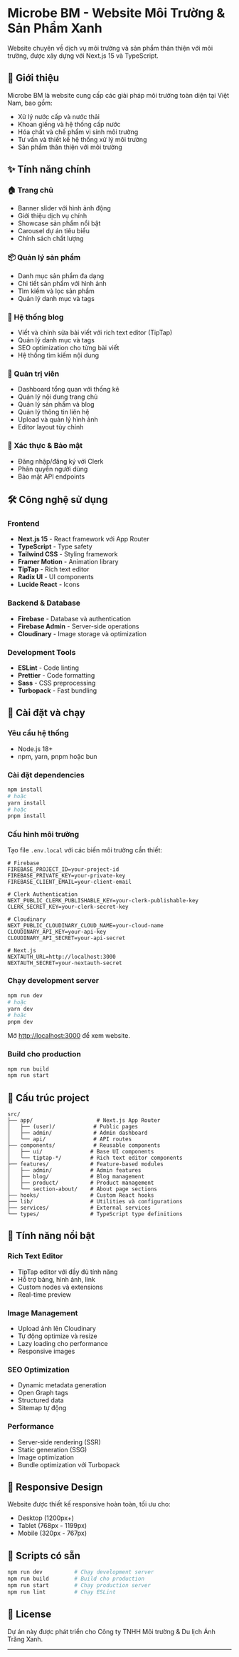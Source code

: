 # Microbe BM - Website Môi Trường & Sản Phẩm Xanh

Website chuyên về dịch vụ môi trường và sản phẩm thân thiện với môi trường, được xây dựng với Next.js 15 và TypeScript.

## 🌱 Giới thiệu

Microbe BM là website cung cấp các giải pháp môi trường toàn diện tại Việt Nam, bao gồm:

- Xử lý nước cấp và nước thải
- Khoan giếng và hệ thống cấp nước
- Hóa chất và chế phẩm vi sinh môi trường
- Tư vấn và thiết kế hệ thống xử lý môi trường
- Sản phẩm thân thiện với môi trường

## ✨ Tính năng chính

### 🏠 Trang chủ

- Banner slider với hình ảnh động
- Giới thiệu dịch vụ chính
- Showcase sản phẩm nổi bật
- Carousel dự án tiêu biểu
- Chính sách chất lượng

### 📦 Quản lý sản phẩm

- Danh mục sản phẩm đa dạng
- Chi tiết sản phẩm với hình ảnh
- Tìm kiếm và lọc sản phẩm
- Quản lý danh mục và tags

### 📝 Hệ thống blog

- Viết và chỉnh sửa bài viết với rich text editor (TipTap)
- Quản lý danh mục và tags
- SEO optimization cho từng bài viết
- Hệ thống tìm kiếm nội dung

### 👥 Quản trị viên

- Dashboard tổng quan với thống kê
- Quản lý nội dung trang chủ
- Quản lý sản phẩm và blog
- Quản lý thông tin liên hệ
- Upload và quản lý hình ảnh
- Editor layout tùy chỉnh

### 🔐 Xác thực & Bảo mật

- Đăng nhập/đăng ký với Clerk
- Phân quyền người dùng
- Bảo mật API endpoints

## 🛠️ Công nghệ sử dụng

### Frontend

- **Next.js 15** - React framework với App Router
- **TypeScript** - Type safety
- **Tailwind CSS** - Styling framework
- **Framer Motion** - Animation library
- **TipTap** - Rich text editor
- **Radix UI** - UI components
- **Lucide React** - Icons

### Backend & Database

- **Firebase** - Database và authentication
- **Firebase Admin** - Server-side operations
- **Cloudinary** - Image storage và optimization

### Development Tools

- **ESLint** - Code linting
- **Prettier** - Code formatting
- **Sass** - CSS preprocessing
- **Turbopack** - Fast bundling

## 🚀 Cài đặt và chạy

### Yêu cầu hệ thống

- Node.js 18+
- npm, yarn, pnpm hoặc bun

### Cài đặt dependencies

```bash
npm install
# hoặc
yarn install
# hoặc
pnpm install
```

### Cấu hình môi trường

Tạo file `.env.local` với các biến môi trường cần thiết:

```env
# Firebase
FIREBASE_PROJECT_ID=your-project-id
FIREBASE_PRIVATE_KEY=your-private-key
FIREBASE_CLIENT_EMAIL=your-client-email

# Clerk Authentication
NEXT_PUBLIC_CLERK_PUBLISHABLE_KEY=your-clerk-publishable-key
CLERK_SECRET_KEY=your-clerk-secret-key

# Cloudinary
NEXT_PUBLIC_CLOUDINARY_CLOUD_NAME=your-cloud-name
CLOUDINARY_API_KEY=your-api-key
CLOUDINARY_API_SECRET=your-api-secret

# Next.js
NEXTAUTH_URL=http://localhost:3000
NEXTAUTH_SECRET=your-nextauth-secret
```

### Chạy development server

```bash
npm run dev
# hoặc
yarn dev
# hoặc
pnpm dev
```

Mở [http://localhost:3000](http://localhost:3000) để xem website.

### Build cho production

```bash
npm run build
npm run start
```

## 📁 Cấu trúc project

```
src/
├── app/                    # Next.js App Router
│   ├── (user)/            # Public pages
│   ├── admin/             # Admin dashboard
│   └── api/               # API routes
├── components/            # Reusable components
│   ├── ui/               # Base UI components
│   └── tiptap-*/         # Rich text editor components
├── features/             # Feature-based modules
│   ├── admin/            # Admin features
│   ├── blog/             # Blog management
│   ├── product/          # Product management
│   └── section-about/    # About page sections
├── hooks/                # Custom React hooks
├── lib/                  # Utilities và configurations
├── services/             # External services
└── types/                # TypeScript type definitions
```

## 🎨 Tính năng nổi bật

### Rich Text Editor

- TipTap editor với đầy đủ tính năng
- Hỗ trợ bảng, hình ảnh, link
- Custom nodes và extensions
- Real-time preview

### Image Management

- Upload ảnh lên Cloudinary
- Tự động optimize và resize
- Lazy loading cho performance
- Responsive images

### SEO Optimization

- Dynamic metadata generation
- Open Graph tags
- Structured data
- Sitemap tự động

### Performance

- Server-side rendering (SSR)
- Static generation (SSG)
- Image optimization
- Bundle optimization với Turbopack

## 📱 Responsive Design

Website được thiết kế responsive hoàn toàn, tối ưu cho:

- Desktop (1200px+)
- Tablet (768px - 1199px)
- Mobile (320px - 767px)

## 🔧 Scripts có sẵn

```bash
npm run dev          # Chạy development server
npm run build        # Build cho production
npm run start        # Chạy production server
npm run lint         # Chạy ESLint
```

## 📄 License

Dự án này được phát triển cho Công ty TNHH Môi trường & Du lịch Ánh Trăng Xanh.

---